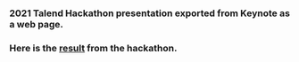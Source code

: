 ### 2021 Talend Hackathon presentation exported from Keynote as a web page.
### Here is the [result](https://awindest.github.io/Component_Tree/) from the hackathon.
